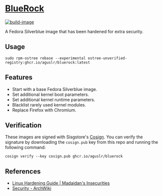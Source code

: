 [BlueRock][1]
=============

[![build-image](https://github.com/aguslr/bluerock/actions/workflows/build.yml/badge.svg)](https://github.com/aguslr/bluerock/actions/workflows/build.yml)

A Fedora Silverblue image that has been hardened for extra security.

Usage
-----

    sudo rpm-ostree rebase --experimental ostree-unverified-registry:ghcr.io/aguslr/bluerock:latest

Features
--------

- Start with a base Fedora Silverblue image.
- Set additional kernel boot parameters.
- Set additional kernel runtime parameters.
- Blacklist rarely used kernel modules.
- Replace Firefox with Chromium.

Verification
------------

These images are signed with Sisgstore's [Cosign][4]. You can verify the
signature by downloading the `cosign.pub` key from this repo and running the
following command:

    cosign verify --key cosign.pub ghcr.io/aguslr/bluerock

References
----------

- [Linux Hardening Guide | Madaidan's Insecurities][2]
- [Security - ArchWiki][3]


[1]: https://github.com/aguslr/bluerock
[2]: https://madaidans-insecurities.github.io/guides/linux-hardening.html
[3]: https://wiki.archlinux.org/title/Security
[4]: https://docs.sigstore.dev/cosign/overview/
